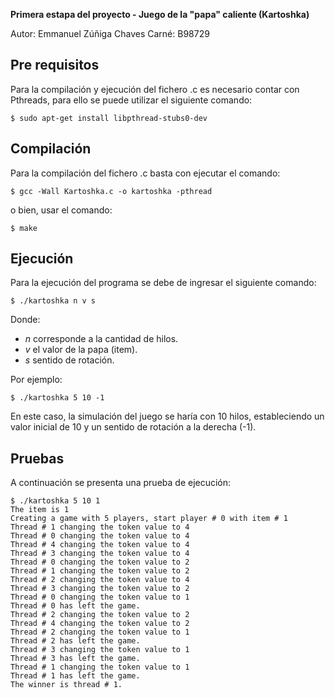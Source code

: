 **Primera estapa del proyecto - Juego de la "papa" caliente (Kartoshka)**

Autor: Emmanuel Zúñiga Chaves
Carné: B98729

## Pre requisitos

Para la compilación y ejecución del fichero .c es necesario contar con Pthreads, para ello se puede utilizar el siguiente comando:

```
$ sudo apt-get install libpthread-stubs0-dev 
```

## Compilación

Para la compilación del fichero .c basta con ejecutar el comando: 

```
$ gcc -Wall Kartoshka.c -o kartoshka -pthread
```

o bien, usar el comando:
```
$ make
```

## Ejecución

Para la ejecución del programa se debe de ingresar el siguiente comando:

```
$ ./kartoshka n v s
```
Donde:
- *n* corresponde a la cantidad de hilos.
- *v* el valor de la papa (item).
- *s* sentido de rotación.

Por ejemplo:
```
$ ./kartoshka 5 10 -1
```

En este caso, la simulación del juego se haría con 10 hilos, estableciendo un valor inicial de 10 y un sentido de rotación a la derecha (-1).

## Pruebas

A continuación se presenta una prueba de ejecución:
```
$ ./kartoshka 5 10 1
The item is 1 
Creating a game with 5 players, start player # 0 with item # 1 
Thread # 1 changing the token value to 4 
Thread # 0 changing the token value to 4 
Thread # 4 changing the token value to 4 
Thread # 3 changing the token value to 4 
Thread # 0 changing the token value to 2 
Thread # 1 changing the token value to 2 
Thread # 2 changing the token value to 4 
Thread # 3 changing the token value to 2 
Thread # 0 changing the token value to 1 
Thread # 0 has left the game.
Thread # 2 changing the token value to 2 
Thread # 4 changing the token value to 2 
Thread # 2 changing the token value to 1 
Thread # 2 has left the game.
Thread # 3 changing the token value to 1 
Thread # 3 has left the game.
Thread # 1 changing the token value to 1 
Thread # 1 has left the game.
The winner is thread # 1.
```